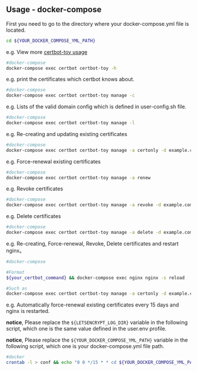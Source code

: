 ## Usage - docker-compose

First you need to go to the directory where your docker-compose.yml file is located.
```sh
cd ${YOUR_DOCKER_COMPOSE_YML_PATH}
```

e.g. View more [certbot-toy usage](../../scripts/docker/docs/help/manage.txt)

```sh
#docker-compose
docker-compose exec certbot certbot-toy -h
```

e.g. print the certificates which certbot knows about.

```sh
#docker-compose
docker-compose exec certbot certbot-toy manage -c
```

e.g. Lists of the valid domain config which is defined in user-config.sh file.

```sh
#docker-compose
docker-compose exec certbot certbot-toy manage -l
```

e.g. Re-creating and updating existing certificates

```sh
#docker-compose
docker-compose exec certbot certbot-toy manage -a certonly -d example.com -p aliyun
```

e.g. Force-renewal existing certificates

```sh
#docker-compose
docker-compose exec certbot certbot-toy manage -a renew
```

e.g. Revoke certificates

```sh
#docker-compose
docker-compose exec certbot certbot-toy manage -a revoke -d example.com
```

e.g. Delete certificates

```sh
#docker-compose
docker-compose exec certbot certbot-toy manage -a delete -d example.com
```

e.g. Re-creating, Force-renewal, Revoke, Delete certificates and restart nginx。
```sh
#docker-compose

#Format
${your_certbot_command} && docker-compose exec nginx nginx -s reload

#Such as
docker-compose exec certbot certbot-toy manage -a certonly -d example.com -p aliyun && docker-compose exec nginx nginx -s reload
```

e.g. Automatically force-renewal existing certificates every 15 days and nginx is restarted.

**notice**, Please replace the `${LETSENCRYPT_LOG_DIR}` variable in the following script, which one is the same value defined in the user.env profile.

**notice**, Please replace the `${YOUR_DOCKER_COMPOSE_YML_PATH}` variable in the following script, which one is your docker-compose.yml file path.

```sh
#docker
crontab -l > conf && echo "0 0 */15 * * cd ${YOUR_DOCKER_COMPOSE_YML_PATH} && docker-compose exec certbot certbot-toy manage -a renew  >> ${LETSENCRYPT_LOG_DIR}cron.log 2>&1 && docker-compose exec nginx nginx -s reload" >> conf && crontab conf && rm -f conf
```